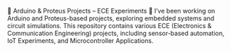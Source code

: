 🔌 Arduino & Proteus Projects – ECE Experiments 🚀
I’ve been working on Arduino and Proteus-based projects, exploring embedded systems and circuit simulations. This repository contains various ECE (Electronics & Communication Engineering) projects, including sensor-based automation, IoT Experiments, and Microcontroller Applications.
